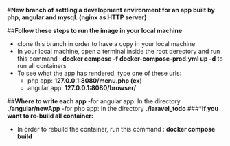 #**New branch of settling a development environment for an app built by php, angular and mysql. (nginx as HTTP server)**

##**Follow these steps to run the image in your local machine**
- clone this branch in order to have a copy in your local machine
- In your local machine, open a terminal inside the root derectory and run this command : **docker compose -f docker-compose-prod.yml up -d** to run all containers
- To see what the app has rendered, type one of these urls:
    - php app: **127.0.0.1:8080/menu.php (ex)**
    - angular app: **127.0.0.1:8080/browser/**

##**Where to write each app**
-for angular app: In the directory **./angular/newApp**
-for php app: In the directory **./laravel_todo**
###***If you want to re-build all container:**
- In order to rebuild the container, run this command : **docker compose build**

